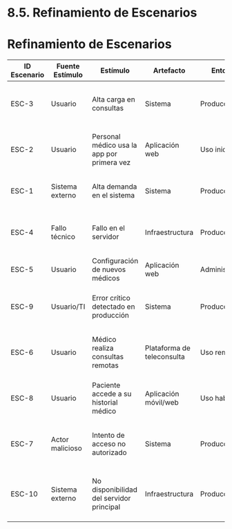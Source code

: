 # 8.5. Refinamiento de Escenarios

# Refinamiento de Escenarios

| ID Escenario | Fuente Estímulo          | Estímulo                                  | Artefacto                     | Entorno                  | Respuesta                                                               | Medida de Respuesta                             | Comentario                                      |
|--------------|--------------------------|------------------------------------------|--------------------------------|--------------------------|------------------------------------------------------------------------|------------------------------------------------|------------------------------------------------|
| ESC-3        | Usuario                  | Alta carga en consultas                  | Sistema                       | Producción               | El sistema responde en menos de 3 segundos.                            | Tiempo de respuesta promedio < 3 segundos      | Asegura experiencia fluida en momentos críticos. |
| ESC-2        | Usuario                  | Personal médico usa la app por primera vez | Aplicación web              | Uso inicial             | La navegación es intuitiva y eficiente para usuarios nuevos.            | Encuestas de satisfacción ≥ 85% de aceptación  | Mejora la adopción del sistema por nuevos usuarios. |
| ESC-1        | Sistema externo          | Alta demanda en el sistema               | Sistema                       | Producción               | El sistema continúa operando con normalidad.                            | Tiempo de inactividad < 1%                      | Mantiene operatividad durante picos de uso.      |
| ESC-4        | Fallo técnico            | Fallo en el servidor                     | Infraestructura               | Producción               | El sistema se recupera automáticamente en menos de 2 minutos.            | Tiempo de recuperación ≤ 2 minutos             | Reduce el impacto de fallas críticas.           |
| ESC-5        | Usuario                  | Configuración de nuevos médicos          | Aplicación web                | Administración           | Nuevos perfiles se configuran sin errores.                               | Tiempo de configuración < 2 minutos            | Agiliza la expansión operativa.                 |
| ESC-9        | Usuario/TI               | Error crítico detectado en producción    | Sistema                       | Producción               | El sistema genera automáticamente logs detallados para diagnóstico.      | Logs generados automáticamente y completos     | Mejora la resolución de errores críticos.       |
| ESC-6        | Usuario                  | Médico realiza consultas remotas         | Plataforma de teleconsulta    | Uso remoto               | Toda la comunicación está encriptada de extremo a extremo.               | Comunicación cifrada (AES-256 o similar)       | Garantiza la seguridad de datos sensibles.      |
| ESC-8        | Usuario                  | Paciente accede a su historial médico    | Aplicación móvil/web          | Uso habitual            | El sistema muestra la información de manera clara y sencilla.            | Encuestas ≥ 90% de satisfacción                | Mejora la experiencia de usuario para pacientes. |
| ESC-7        | Actor malicioso          | Intento de acceso no autorizado          | Sistema                       | Producción               | Los datos están protegidos frente a accesos no autorizados.              | Tasa de intentos bloqueados ≥ 99%              | Refuerza la seguridad frente a amenazas externas. |
| ESC-10       | Sistema externo          | No disponibilidad del servidor principal | Infraestructura               | Producción               | El sistema cambia automáticamente al servidor de respaldo en < 30 segundos. | Tiempo de cambio ≤ 30 segundos                 | Minimiza interrupciones operativas.             |